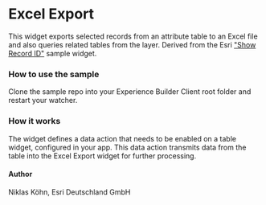 # Excel Export

This widget exports selected records from an attribute table to an Excel file and also queries related tables from the layer. 
Derived from the Esri ["Show Record ID"](https://github.com/Esri/arcgis-experience-builder-sdk-resources/tree/master/widgets/show-record-id) sample widget.

### How to use the sample
Clone the sample repo into your Experience Builder Client root folder and restart your watcher.

### How it works
The widget defines a data action that needs to be enabled on a table widget, configured in your app. This data action transmits data from the table into the Excel Export widget for further processing.

#### Author
Niklas Köhn, Esri Deutschland GmbH
